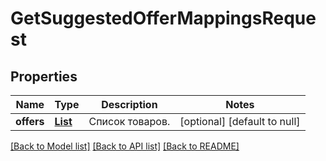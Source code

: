 # GetSuggestedOfferMappingsRequest
## Properties

| Name | Type | Description | Notes |
|------------ | ------------- | ------------- | -------------|
| **offers** | [**List**](SuggestedOfferDTO.md) | Список товаров. | [optional] [default to null] |

[[Back to Model list]](../README.md#documentation-for-models) [[Back to API list]](../README.md#documentation-for-api-endpoints) [[Back to README]](../README.md)

